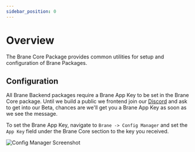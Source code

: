 ```yaml
---
sidebar_position: 0
---
```


# Overview

The Brane Core Package provides common utilities for setup and configuration of Brane Packages. 

## Configuration

All Brane Backend packages require a Brane App Key to be set in the Brane Core package. Until we build a public we frontend join our [Discord](https://discord.gg/FJUNGXvNf8) and ask to get into our Beta, chances are we'll get you a Brane App Key as soon as we see the message.

To set the Brane App Key, navigate to `Brane -> Config Manager` and set the `App Key` field under the Brane Core section to the key you received.

![Config Manager Screenshot](./img/configManagerHighlightAppKey.png)